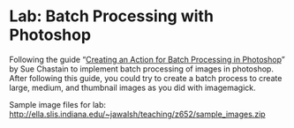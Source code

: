 # Lab: Batch Processing with Photoshop


Following the guide “[Creating an Action for Batch Processing in Photoshop](https://www.lifewire.com/create-action-for-batch-processing-in-photoshop-1702309)” by Sue Chastain to implement batch processing of images in photoshop. After following this guide, you could try to create a batch process to create large, medium, and thumbnail images as you did with imagemagick.

Sample image files for lab: <http://ella.slis.indiana.edu/~jawalsh/teaching/z652/sample_images.zip>